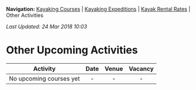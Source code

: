 **Navigation:** [Kayaking Courses](index) &#124; [Kayaking Expeditions](expedition) &#124; [Kayak Rental Rates](rental) &#124; Other Activities

_Last Updated: 24 Mar 2018 10:03_
# Other Upcoming Activities

Activity | Date | Venue | Vacancy
:---:|:---:|:---:|:---:
No upcoming courses yet|-|-|-

